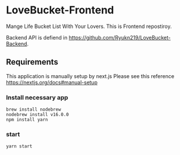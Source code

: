 # LoveBucket-Frontend

Mange Life Bucket List With Your Lovers.
This is Frontend repostiroy.

Backend API is defiend in https://github.com/Ryukn219/LoveBucket-Backend.

## Requirements

This application is manually setup by next.js
Please see this reference https://nextjs.org/docs#manual-setup

### Install necessary app

```
brew install nodebrew
nodebrew install v16.0.0
npm install yarn
```

### start

```
yarn start
```
